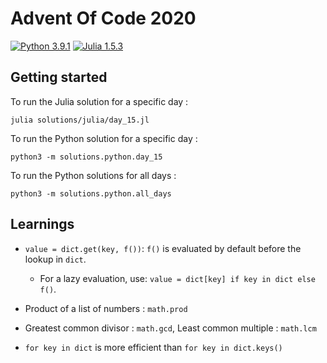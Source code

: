 # Advent Of Code 2020
[![Python 3.9.1](https://img.shields.io/badge/Python-3.9.1-3572a5.svg)](https://www.python.org/downloads/release/python-391/)
[![Julia 1.5.3](https://img.shields.io/badge/Julia-1.5.3-a270ba.svg)](https://julialang.org/downloads/)

## Getting started

To run the Julia solution for a specific day :
```
julia solutions/julia/day_15.jl
```

To run the Python solution for a specific day :
```
python3 -m solutions.python.day_15
```

To run the Python solutions for all days :
```
python3 -m solutions.python.all_days
```



## Learnings

- `value = dict.get(key, f())`: `f()` is evaluated by default before the lookup in `dict`. 
  - For a lazy evaluation, use: `value = dict[key] if key in dict else f()`.
  
- Product of a list of numbers : `math.prod`
- Greatest common divisor : `math.gcd`, Least common multiple : `math.lcm`

- `for key in dict` is more efficient than `for key in dict.keys()`
